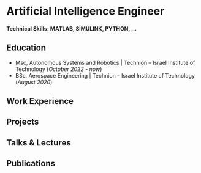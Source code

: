 # Artificial Intelligence Engineer

#### Technical Skills: MATLAB, SIMULINK, PYTHON, ...

## Education
- Msc, Autonomous Systems and Robotics | Technion – Israel Institute of Technology (_October 2022 - now_)	 			        		
- BSc, Aerospace Engineering              | Technion – Israel Institute of Technology (_August 2020_)

## Work Experience

## Projects


## Talks & Lectures



## Publications

